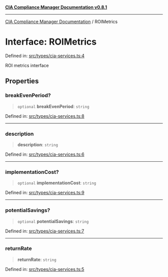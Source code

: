[**CIA Compliance Manager Documentation v0.8.1**](../README.md)

***

[CIA Compliance Manager Documentation](../globals.md) / ROIMetrics

# Interface: ROIMetrics

Defined in: [src/types/cia-services.ts:4](https://github.com/Hack23/cia-compliance-manager/blob/4236f4375d9cfb0505c191818eeb5443ec527132/src/types/cia-services.ts#L4)

ROI metrics interface

## Properties

### breakEvenPeriod?

> `optional` **breakEvenPeriod**: `string`

Defined in: [src/types/cia-services.ts:8](https://github.com/Hack23/cia-compliance-manager/blob/4236f4375d9cfb0505c191818eeb5443ec527132/src/types/cia-services.ts#L8)

***

### description

> **description**: `string`

Defined in: [src/types/cia-services.ts:6](https://github.com/Hack23/cia-compliance-manager/blob/4236f4375d9cfb0505c191818eeb5443ec527132/src/types/cia-services.ts#L6)

***

### implementationCost?

> `optional` **implementationCost**: `string`

Defined in: [src/types/cia-services.ts:9](https://github.com/Hack23/cia-compliance-manager/blob/4236f4375d9cfb0505c191818eeb5443ec527132/src/types/cia-services.ts#L9)

***

### potentialSavings?

> `optional` **potentialSavings**: `string`

Defined in: [src/types/cia-services.ts:7](https://github.com/Hack23/cia-compliance-manager/blob/4236f4375d9cfb0505c191818eeb5443ec527132/src/types/cia-services.ts#L7)

***

### returnRate

> **returnRate**: `string`

Defined in: [src/types/cia-services.ts:5](https://github.com/Hack23/cia-compliance-manager/blob/4236f4375d9cfb0505c191818eeb5443ec527132/src/types/cia-services.ts#L5)
